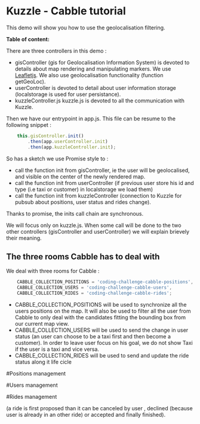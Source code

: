 # Kuzzle - Cabble tutorial

This demo will show you how to use the geolocalisation filtering.


**Table of content:**

There are three controllers in this demo : 

  * gisController (gis for Geolocalisation Information System) is devoted to details about map rendering and manipulating markers.
We use [Leafletjs](http://leafletjs.com/). We also use geolocalisation functionality (function getGeoLoc).
  * userController is devoted to detail about user information storage (localstorage is used for user persistance).
  * kuzzleController.js kuzzle.js is devoted to all the communication with Kuzzle.


Then we have our entrypoint in app.js.
This file can be resume to the following snippet :

```javascript
	this.gisController.init()
		.then(app.userController.init)
		.then(app.kuzzleController.init);
```

So has a sketch we use Promise style to :

* call the function init from gisController, ie the user will be geolocalised, and visible on the center of the newly rendered map.
* call the function init from userController (if previous user store his id and type (i.e taxi or customer) in localstorage we load them)
* call the function init from kuzzleController (connection to Kuzzle for pubsub about positions, user status and rides change).

Thanks to promise, the inits call chain are synchronous.

We will focus only on kuzzle.js. When some call will be done to the two other controllers (gisController and userController) we will explain brievely their meaning.


## The three rooms Cabble has to deal with

We deal with three rooms for Cabble :

```javascript
	CABBLE_COLLECTION_POSITIONS = 'coding-challenge-cabble-positions',
	CABBLE_COLLECTION_USERS = 'coding-challenge-cabble-users',
	CABBLE_COLLECTION_RIDES = 'coding-challenge-cabble-rides';
```


* CABBLE_COLLECTION_POSITIONS will be used to synchronize all the users positions on the map. It will also be used to filter all the user from Cabble to only deal with the candidates fitting the bounding box from our current map view.
* CABBLE_COLLECTION_USERS will be used to send the change in user status (an user can choose to be a taxi first and then become a customer). In order to leave user focus on his goal, we do not show Taxi if the user is a taxi and vice versa. 
* CABBLE_COLLECTION_RIDES will be used to send and update the ride status along it life cicle 


#Positions management

#Users management

#Rides management


(a ride is first proposed than it can be canceled by user , declined (because user is already in an other ride) or accepted and finally finished).